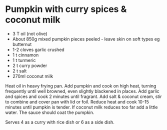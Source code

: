 # Pumpkin with curry spices & coconut milk

* 3 T oil (not olive)
* About 850g mixed pumpkin pieces peeled - leave skin on soft types eg butternut
* 1-2 cloves garlic crushed
* 1 t cinnamon
* 1 t turmeric
* 2 t curry powder
* 2 t salt
* 270ml coconut milk

Heat oil in heavy frying pan.  Add pumpkin and cook on high heat, turning frequently until well browned, even slightly blackened in places.  Add garlic and spices and cook 2 minutes until fragrant.  Add salt & coconut cream, stir to combine and cover pan with lid or foil.  Reduce heat and cook 10-15 minutes until pumpkin is tender.  If coconut milk reduces too far add a little water.  The sauce should coat the pumpkin.

Serves 4 as a curry with rice dish or 6 as a side dish.


